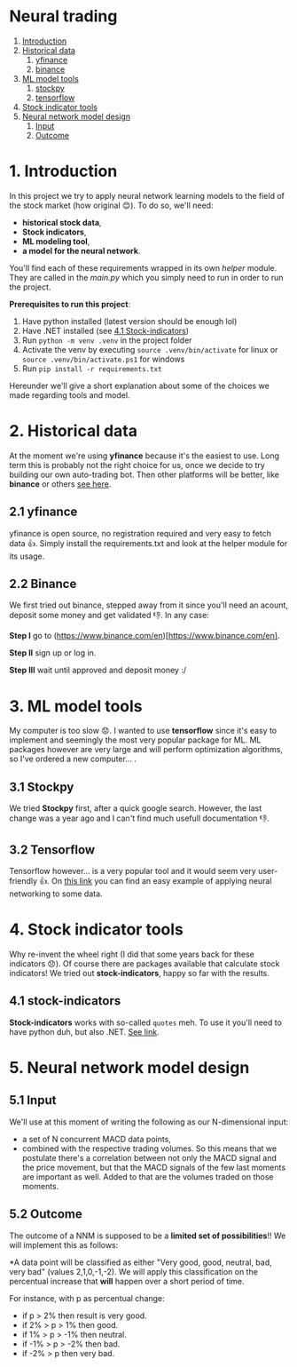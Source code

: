 # Neural trading
1. [Introduction](1-introduction)
2. [Historical data](2-historical-data-)
    1. [yfinance](21-yfinance)
    2. [binance](22-binance)
3. [ML model tools](3-ml-model-tools)
    1. [stockpy](31-stockpy)
    2. [tensorflow](32-tensorflow)
4. [Stock indicator tools](4-stock-indicators-tools)
5. [Neural network model design](5-neural-network-model-design)
    1.  [Input](51-input)
    2.  [Outcome](51-outcome)


# 1. Introduction
In this project we try to apply neural network learning models to the field of the stock market (how original :blush:). To do so, we'll need:
- **historical stock data**,
- **Stock indicators**,
- **ML modeling tool**,
- **a model for the neural network**.

You'll find each of these requirements wrapped in its own *helper* module. They are called in the *main.py* which you simply need to run in order to run the project.

**Prerequisites to run this project**:
1. Have python installed (latest version should be enough lol)
2. Have .NET installed (see [4.1 Stock-indicators](#41-stock-indicators))
3. Run `python -m venv .venv` in the project folder
4. Activate the venv by executing `source .venv/bin/activate` for linux or `source .venv/bin/activate.ps1` for windows
4. Run `pip install -r requirements.txt`

Hereunder we'll give a short explanation about some of the choices we made regarding tools and model. 

# 2. Historical data
At the moment we're using **yfinance** because it's the easiest to use. Long term this is probably not the right choice for us, once we decide to try building our own auto-trading bot. Then other platforms will be better, like **binance** or others [see here](https://github.com/DaveSkender/Stock.Indicators/discussions/579).

## 2.1 yfinance
yfinance is open source, no registration required and very easy to fetch data :+1:. Simply install the requirements.txt and look at the helper module for its usage.

## 2.2 Binance
We first tried out binance, stepped away from it since you'll need an acount, deposit some money and get validated :-1:. In any case:

**Step I**
go to (https://www.binance.com/en)[https://www.binance.com/en].

**Step II**
sign up or log in.

**Step III**
wait until approved and deposit money :/


# 3. ML model tools
My computer is too slow :worried:. I wanted to use **tensorflow** since it's easy to implement and seemingly the most very popular package for ML. ML packages however are very large and will perform optimization algorithms, so I've ordered a new computer... .

## 3.1 Stockpy
We tried **Stockpy** first, after a quick google search. However, the last change was a year ago and I can't find much usefull documentation :-1:.
## 3.2 Tensorflow
Tensorflow however... is a very popular tool and it would seem very user-friendly :+1:. On [this link](https://www.geeksforgeeks.org/implementing-neural-networks-using-tensorflow/) you can find an easy example of applying neural networking to some data.

# 4. Stock indicator tools
Why re-invent the wheel right (I did that some years back for these indicators :disappointed:). Of course there are packages available that calculate stock indicators! We tried out **stock-indicators**, happy so far with the results.

## 4.1 stock-indicators
**Stock-indicators** works with so-called `quotes` meh. To use it you'll need to have python duh, but also .NET. [See link](https://python.stockindicators.dev/guide/).

# 5. Neural network model design
## 5.1 Input
We'll use at this moment of writing the following as our N-dimensional input:
- a set of N concurrent MACD data points,
- combined with the respective trading volumes.
So this means that we postulate there's a correlation between not only the MACD signal and the price movement, but that the MACD signals of the few last moments are important as well. Added to that are the volumes traded on those moments.

## 5.2 Outcome
The outcome of a NNM is supposed to be a **limited set of possibilities**!! We will implement this as follows:

*A data point will be classified as either "Very good, good, neutral, bad, very bad" (values 2,1,0,-1,-2). We will apply this classification on the percentual increase that **will** happen over a short period of time.

For instance, with p as percentual change:
- if p > 2% then result is very good.
- if 2%  > p > 1% then good.
- if 1%  > p > -1% then neutral.
- if -1% > p > -2% then bad.
- if -2% > p then very bad.
